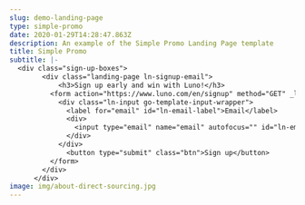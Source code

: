 ```yaml
---
slug: demo-landing-page
type: simple-promo
date: 2020-01-29T14:28:47.863Z
description: An example of the Simple Promo Landing Page template
title: Simple Promo
subtitle: |-
  <div class="sign-up-boxes">
        <div class="landing-page ln-signup-email">
            <h3>Sign up early and win with Luno!</h3>
          <form action="https://www.luno.com/en/signup" method="GET" _lpchecked="1">
            <div class="ln-input go-template-input-wrapper">
              <label for="email" id="ln-email-label">Email</label>
              <div>
                <input type="email" name="email" autofocus="" id="ln-email-input" placeholder="Email" required="">
              </div>
            </div>
              <button type="submit" class="btn">Sign up</button>
          </form>
        </div>
      </div>
image: img/about-direct-sourcing.jpg
---
```


